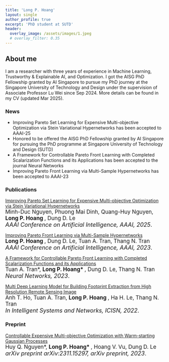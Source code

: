 ```yaml
---
title: 'Long P. Hoang'
layout: single
author_profile: true
excerpt: 'PhD student at SUTD'
header:
  overlay_image: /assets/images/1.jpeg
  # overlay_filter: 0.35
---
```


## About me
I am a researcher with three years of experience in Machine Learning, Trustworthy & Explainable AI, and Optimization. I got the  <a href="https://aisingapore.org/research/phd-fellowship-programme/" style="text-decoration:none">AISG PhD Fellowship</a> granted by AI Singapore to pursue my PhD journey at the Singapore University of Technology and Design under the supervision of Associate Professor <a href="https://www.sutd.edu.sg/profile/lu-wei" style="text-decoration:none">Lu Wei</a> since Sep 2024. More details can be found in my <a href="/assets/images/CV_HoangPhiLong.pdf" style="text-decoration:none">CV</a> (updated Mar 2025).


### News
- <a href="https://arxiv.org/abs/2412.17312" style="text-decoration:none">Improving Pareto Set Learning for Expensive Multi-objective Optimization via Stein Variational Hypernetworks</a> has been accepted to AAAI-25
- Honored to be offered the <a href="https://aisingapore.org/research/phd-fellowship-programme/" style="text-decoration:none">AISG PhD Fellowship</a> granted by AI Singapore for pursuing the PhD programme at Singapore University of Technology and Design (SUTD)
- <a href="https://arxiv.org/abs/2302.12487" style="text-decoration:none">A Framework for Controllable Pareto Front Learning with Completed Scalarization Functions and its Applications</a> has been accepted to the journal Neural Networks
- <a href="https://arxiv.org/abs/2212.01130" style="text-decoration:none">Improving Pareto Front Learning via Multi-Sample Hypernetworks</a> has been accepted to AAAI-23

### Publications

<a href="https://arxiv.org/abs/2412.17312" style="artext-decoration:none">Improving Pareto Set Learning for Expensive Multi-objective Optimization via Stein Variational Hypernetworks</a><br>
<span style="font-size:17px;"> Minh-Duc Nguyen, Phuong Mai Dinh, Quang-Huy Nguyen, <b> Long P. Hoang </b>, Dung D. Le </span><br>
<span style="font-size:18px;"> _AAAI Conference on Artificial Intelligence, AAAI, 2025_.</span><br>
<!-- --- -->

<a href="https://arxiv.org/abs/2212.01130" style="artext-decoration:none">Improving Pareto Front Learning via Multi-Sample Hypernetworks</a><br>
<span style="font-size:17px;"> <b> Long P. Hoang </b>, Dung D. Le, Tuan A. Tran, Thang N. Tran </span><br>
<span style="font-size:18px;"> _AAAI Conference on Artificial Intelligence, AAAI, 2023_.</span><br>
<!-- --- -->

<a href="https://arxiv.org/abs/2302.12487" style="artext-decoration:none">A Framework for Controllable Pareto Front Learning with Completed Scalarization Functions and its Applications</a><br>
<span style="font-size:17px;"> Tuan A. Tran*, <b> Long P. Hoang* </b>, Dung D. Le, Thang N. Tran </span><br>
<span style="font-size:18px;"> _Neural Networks, 2023_.</span><br>
<!-- --- -->

<a href="https://link.springer.com/chapter/10.1007/978-981-19-3394-3_29" style="artext-decoration:none">Multi Deep Learning Model for Building Footprint Extraction from High Resolution Remote Sensing Image</a><br>
<span style="font-size:17px;">  Anh T. Ho, Tuan A. Tran, <b> Long P. Hoang </b>, Ha H. Le, Thang N. Tran </span><br>
<span style="font-size:18px;"> _In Intelligent Systems and Networks, ICISN, 2022_.</span><br>
<!-- --- -->

### Preprint
<a href="https://arxiv.org/abs/2311.15297" style="artext-decoration:none">Controllable Expensive Multi-objective Optimization with Warm-starting Gaussian Processes</a><br>
<span style="font-size:17px;"> Huy Q. Nguyen*, <b> Long P. Hoang* </b>, Hoang V. Vu, Dung D. Le</span><br>
<span style="font-size:18px;"> _arXiv preprint arXiv:2311.15297, arXiv preprint, 2023_.</span><br>
<!-- --- -->